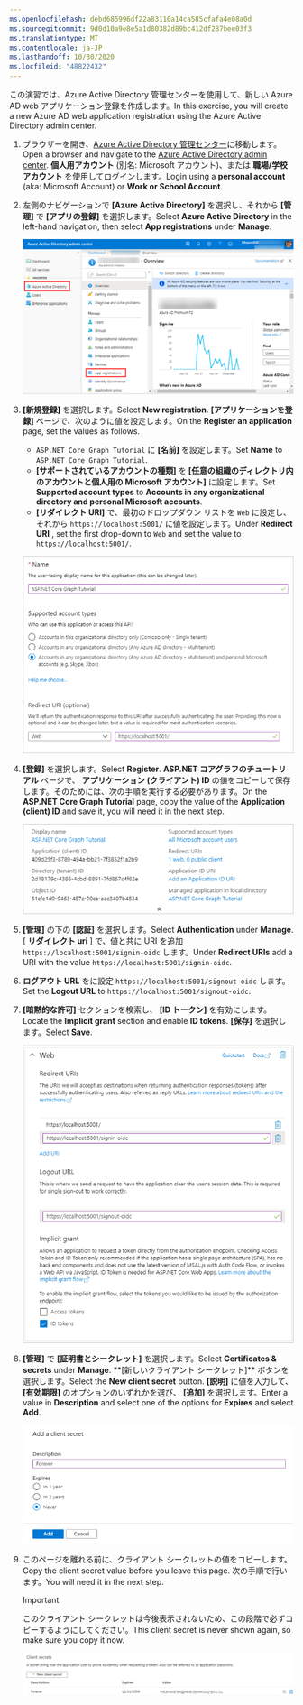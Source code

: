 ```yaml
---
ms.openlocfilehash: debd685996df22a83110a14ca585cfafa4e08a0d
ms.sourcegitcommit: 9d0d10a9e8e5a1d80382d89bc412df287bee03f3
ms.translationtype: MT
ms.contentlocale: ja-JP
ms.lasthandoff: 10/30/2020
ms.locfileid: "48822432"
---
```

<!-- markdownlint-disable MD002 MD041 -->

<span data-ttu-id="6a066-101">この演習では、Azure Active Directory 管理センターを使用して、新しい Azure AD web アプリケーション登録を作成します。</span><span class="sxs-lookup"><span data-stu-id="6a066-101">In this exercise, you will create a new Azure AD web application registration using the Azure Active Directory admin center.</span></span>

1. <span data-ttu-id="6a066-102">ブラウザーを開き、[Azure Active Directory 管理センター](https://aad.portal.azure.com)に移動します。</span><span class="sxs-lookup"><span data-stu-id="6a066-102">Open a browser and navigate to the [Azure Active Directory admin center](https://aad.portal.azure.com).</span></span> <span data-ttu-id="6a066-103">**個人用アカウント** (別名: Microsoft アカウント)、または **職場/学校アカウント** を使用してログインします。</span><span class="sxs-lookup"><span data-stu-id="6a066-103">Login using a **personal account** (aka: Microsoft Account) or **Work or School Account**.</span></span>

1. <span data-ttu-id="6a066-104">左側のナビゲーションで **[Azure Active Directory]** を選択し、それから **[管理]** で **[アプリの登録]** を選択します。</span><span class="sxs-lookup"><span data-stu-id="6a066-104">Select **Azure Active Directory** in the left-hand navigation, then select **App registrations** under **Manage**.</span></span>

    ![<span data-ttu-id="6a066-105">アプリの登録のスクリーンショット</span><span class="sxs-lookup"><span data-stu-id="6a066-105">A screenshot of the App registrations</span></span> ](./images/aad-portal-app-registrations.png)

1. <span data-ttu-id="6a066-106">**[新規登録]** を選択します。</span><span class="sxs-lookup"><span data-stu-id="6a066-106">Select **New registration**.</span></span> <span data-ttu-id="6a066-107">**[アプリケーションを登録]** ページで、次のように値を設定します。</span><span class="sxs-lookup"><span data-stu-id="6a066-107">On the **Register an application** page, set the values as follows.</span></span>

    - <span data-ttu-id="6a066-108">`ASP.NET Core Graph Tutorial` に **[名前]** を設定します。</span><span class="sxs-lookup"><span data-stu-id="6a066-108">Set **Name** to `ASP.NET Core Graph Tutorial`.</span></span>
    - <span data-ttu-id="6a066-109">**[サポートされているアカウントの種類]** を **[任意の組織のディレクトリ内のアカウントと個人用の Microsoft アカウント]** に設定します。</span><span class="sxs-lookup"><span data-stu-id="6a066-109">Set **Supported account types** to **Accounts in any organizational directory and personal Microsoft accounts**.</span></span>
    - <span data-ttu-id="6a066-110">**[リダイレクト URI]** で、最初のドロップダウン リストを `Web` に設定し、それから `https://localhost:5001/` に値を設定します。</span><span class="sxs-lookup"><span data-stu-id="6a066-110">Under **Redirect URI** , set the first drop-down to `Web` and set the value to `https://localhost:5001/`.</span></span>

    ![[アプリケーションを登録する] ページのスクリーンショット](./images/aad-register-an-app.png)

1. <span data-ttu-id="6a066-112">**[登録]** を選択します。</span><span class="sxs-lookup"><span data-stu-id="6a066-112">Select **Register**.</span></span> <span data-ttu-id="6a066-113">**ASP.NET コアグラフのチュートリアル** ページで、 **アプリケーション (クライアント) ID** の値をコピーして保存します。そのためには、次の手順を実行する必要があります。</span><span class="sxs-lookup"><span data-stu-id="6a066-113">On the **ASP.NET Core Graph Tutorial** page, copy the value of the **Application (client) ID** and save it, you will need it in the next step.</span></span>

    ![新しいアプリ登録のアプリケーション ID のスクリーンショット](./images/aad-application-id.png)

1. <span data-ttu-id="6a066-115">**[管理]** の下の **[認証]** を選択します。</span><span class="sxs-lookup"><span data-stu-id="6a066-115">Select **Authentication** under **Manage**.</span></span> <span data-ttu-id="6a066-116">[ **リダイレクト uri** ] で、値と共に URI を追加 `https://localhost:5001/signin-oidc` します。</span><span class="sxs-lookup"><span data-stu-id="6a066-116">Under **Redirect URIs** add a URI with the value `https://localhost:5001/signin-oidc`.</span></span>

1. <span data-ttu-id="6a066-117">**ログアウト URL** をに設定 `https://localhost:5001/signout-oidc` します。</span><span class="sxs-lookup"><span data-stu-id="6a066-117">Set the **Logout URL** to `https://localhost:5001/signout-oidc`.</span></span>

1. <span data-ttu-id="6a066-118">**[暗黙的な許可]** セクションを検索し、 **[ID トークン]** を有効にします。</span><span class="sxs-lookup"><span data-stu-id="6a066-118">Locate the **Implicit grant** section and enable **ID tokens**.</span></span> <span data-ttu-id="6a066-119">**[保存]** を選択します。</span><span class="sxs-lookup"><span data-stu-id="6a066-119">Select **Save**.</span></span>

    ![Azure portal の Web プラットフォームの設定のスクリーンショット](./images/aad-web-platform.png)

1. <span data-ttu-id="6a066-121">**[管理]** で **[証明書とシークレット]** を選択します。</span><span class="sxs-lookup"><span data-stu-id="6a066-121">Select **Certificates & secrets** under **Manage**.</span></span> <span data-ttu-id="6a066-122">
            \*\*[新しいクライアント シークレット]** ボタンを選択します。</span><span class="sxs-lookup"><span data-stu-id="6a066-122">Select the **New client secret** button.</span></span> <span data-ttu-id="6a066-123">**[説明]** に値を入力して、 **[有効期限]** のオプションのいずれかを選び、 **[追加]** を選択します。</span><span class="sxs-lookup"><span data-stu-id="6a066-123">Enter a value in **Description** and select one of the options for **Expires** and select **Add**.</span></span>

    ![[クライアントシークレットの追加] ダイアログのスクリーンショット](./images/aad-new-client-secret.png)

1. <span data-ttu-id="6a066-125">このページを離れる前に、クライアント シークレットの値をコピーします。</span><span class="sxs-lookup"><span data-stu-id="6a066-125">Copy the client secret value before you leave this page.</span></span> <span data-ttu-id="6a066-126">次の手順で行います。</span><span class="sxs-lookup"><span data-stu-id="6a066-126">You will need it in the next step.</span></span>

    > [!IMPORTANT]
    > <span data-ttu-id="6a066-127">このクライアント シークレットは今後表示されないため、この段階で必ずコピーするようにしてください。</span><span class="sxs-lookup"><span data-stu-id="6a066-127">This client secret is never shown again, so make sure you copy it now.</span></span>

    ![新規追加されたクライアント シークレットのスクリーンショット](./images/aad-copy-client-secret.png)
